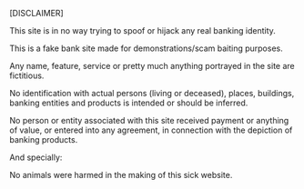 [DISCLAIMER]

This site is in no way trying to spoof or hijack any real banking identity.

This is a fake bank site made for demonstrations/scam baiting purposes.
 
Any name, feature, service or pretty much anything portrayed in the site are fictitious.

No identification with actual persons (living or deceased), places, buildings, banking entities
and products is intended or should be inferred.
 
No person or entity associated with this site received payment or anything of value, or entered into any agreement,
in connection with the depiction of banking products.
  
And specially:

No animals were harmed in the making of this sick website.